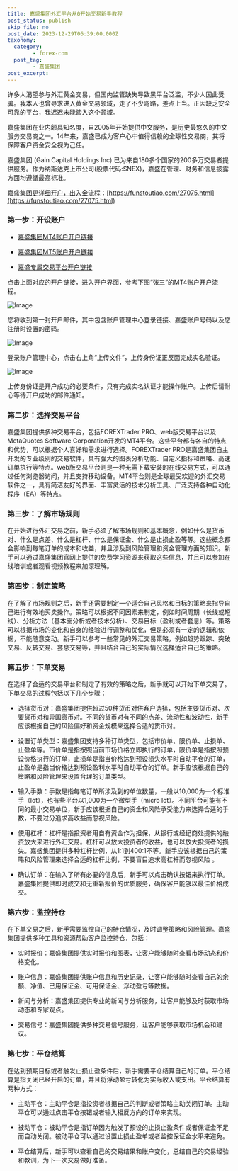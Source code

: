 ```yaml
---
title: 嘉盛集团外汇平台从0开始交易新手教程
post_status: publish
skip_file: no
post_date: 2023-12-29T06:39:00.000Z
taxonomy:
  category:
        - forex-com
  post_tag:
        - 嘉盛集团
post_excerpt: 
---
```

许多人渴望参与外汇黄金交易，但国内监管缺失导致黑平台泛滥，不少人因此受骗。我本人也曾寻求进入黄金交易领域，走了不少弯路，差点上当。正因缺乏安全可靠的平台，我迟迟未能踏入这个领域。

嘉盛集团在业内颇具知名度，自2005年开始提供中文服务，是历史最悠久的中文服务交易商之一。14年来，嘉盛已成为客户心中值得信赖的全球性交易商，其将保障客户资金安全视为己任。

嘉盛集团 (Gain Capital Holdings Inc) 已为来自180多个国家的200多万交易者提供服务。作为纳斯达克上市公司(股票代码:SNEX)，嘉盛在管理、财务和信息披露方面均遵循最高标准。

[嘉盛集团更详细开户，出入金流程](https://funstoutiao.com/27075.html)：[https://funstoutiao.com/27075.html](https://funstoutiao.com/27075.html)

### 第一步：开设账户

* [嘉盛集团MT4账户开户链接](https://s.ssgg.net/jsmt4)

* [嘉盛集团MT5账户开户链接](https://s.ssgg.net/jsmt5)

* [嘉盛专属交易平台开户链接](https://s.ssgg.net/js)

点击上面对应的开户链接，进入开户界面，参考下图“张三”的MT4账户开户流程。

![Image](https://prod-files-secure.s3.us-west-2.amazonaws.com/39ed1227-6d7d-4570-be36-9ccd4a2c4241/7a167aea-686b-400d-af59-4e18eb607a40/640.png?X-Amz-Algorithm=AWS4-HMAC-SHA256&X-Amz-Content-Sha256=UNSIGNED-PAYLOAD&X-Amz-Credential=ASIAZI2LB4667DOSMQZM%2F20250417%2Fus-west-2%2Fs3%2Faws4_request&X-Amz-Date=20250417T041308Z&X-Amz-Expires=3600&X-Amz-Security-Token=IQoJb3JpZ2luX2VjEMz%2F%2F%2F%2F%2F%2F%2F%2F%2F%2FwEaCXVzLXdlc3QtMiJHMEUCIEjLOZRWPvOXxF0dTO91qIJabPHV25qEuFcqDR2s2LDnAiEAh3zit%2FmjJvWVlLIW1fJuRhjfXOGoimJWJVYtmnmp2BEq%2FwMIVRAAGgw2Mzc0MjMxODM4MDUiDCDjmtTDscBhZWC1VSrcA%2BfP%2FMxulMDwzXtL4KeavliPpQoNHNJZOmNtduv8iE%2FfEqvbnn3mcvivUXLWNEz5TGanuAHaiWA6st6QgL1inm2gOeLcBnfoM6ygekZZzdR3nj6Q54BDFwSfC1zgZsNtL1peQqomzd1XIFoHQf63YK3jx8WMu70GVjeikoeY%2Bnjv0FVCvOQEC9kbXsB6Y0kvJKLmAMaY0%2FOsx5Cpb5HfnNcSQQaUrhGByEBIu%2FUiyXal9lJRazZkBDwrhz8gAfLEcxgkpB5gyaFsyimdG8zc%2BmyiLYs%2B6ihAJIBIdT6M7LLxQohyRrd16kopm9IpAcI4MkH3a%2FzhPC4tSbG1evRMIGKZX%2FSI0yLhc58VYPzlgIJIhPdHNv0Jlt2CA0C6yWxyTWQ%2FyXkmUeXgx7hYTeX2Qsu27zgXJ9FF0PxR2P4iPYLV0yeW5KPdMHfWCWT9mv5a4O2bTj3J%2BnrjFdYCYUK%2BQdEO0WD4yL9j1kkh0kkFDziWMqXK8SS7zUw0At63WdB8GpY737Z7uQO4iOk4K9Y8ynibPtj9sZini1XN7hFiRbVsDWdtrn8dvPH1p8l70V%2BEV%2FoTItr%2BIVF9B4Ty%2F1%2FrjnMfR7XT6D8xG%2BHTveXHPr%2FEmE6jS9ANdq7foTK0MKT4gcAGOqUBW8Qaoomg49iCqQYxDiTtsvLVXHggqXip%2B8YorPyscUG93KJ0ia7En0UNU6%2FwPoHZ%2B%2FY9hL0OJogMvP78oYbzTl8dQ4TeX%2FJdbGbeQqVS%2BeiIsmqOM8WW7tNJ8Zwjco4x8Yv7BcbAJEeUDzp%2BNUXqCnEI%2BagKFAblK5SzSXTo%2FHPoypherYjAYOz252d4ZnVrzeMwKn328rau%2BwlEoeq8tV%2Bdtukj&X-Amz-Signature=64124bb6f676f593c1b0dcd6f0628d9ab859b666ce656376bbba3bb35d75fa8c&X-Amz-SignedHeaders=host&x-id=GetObject)

您将收到第一封开户邮件，其中包含账户管理中心登录链接、嘉盛账户号码以及您注册时设置的密码。

![Image](https://prod-files-secure.s3.us-west-2.amazonaws.com/39ed1227-6d7d-4570-be36-9ccd4a2c4241/eaa1c6b3-2877-4284-a0e1-530e222c27fb/image.png?X-Amz-Algorithm=AWS4-HMAC-SHA256&X-Amz-Content-Sha256=UNSIGNED-PAYLOAD&X-Amz-Credential=ASIAZI2LB4667DOSMQZM%2F20250417%2Fus-west-2%2Fs3%2Faws4_request&X-Amz-Date=20250417T041308Z&X-Amz-Expires=3600&X-Amz-Security-Token=IQoJb3JpZ2luX2VjEMz%2F%2F%2F%2F%2F%2F%2F%2F%2F%2FwEaCXVzLXdlc3QtMiJHMEUCIEjLOZRWPvOXxF0dTO91qIJabPHV25qEuFcqDR2s2LDnAiEAh3zit%2FmjJvWVlLIW1fJuRhjfXOGoimJWJVYtmnmp2BEq%2FwMIVRAAGgw2Mzc0MjMxODM4MDUiDCDjmtTDscBhZWC1VSrcA%2BfP%2FMxulMDwzXtL4KeavliPpQoNHNJZOmNtduv8iE%2FfEqvbnn3mcvivUXLWNEz5TGanuAHaiWA6st6QgL1inm2gOeLcBnfoM6ygekZZzdR3nj6Q54BDFwSfC1zgZsNtL1peQqomzd1XIFoHQf63YK3jx8WMu70GVjeikoeY%2Bnjv0FVCvOQEC9kbXsB6Y0kvJKLmAMaY0%2FOsx5Cpb5HfnNcSQQaUrhGByEBIu%2FUiyXal9lJRazZkBDwrhz8gAfLEcxgkpB5gyaFsyimdG8zc%2BmyiLYs%2B6ihAJIBIdT6M7LLxQohyRrd16kopm9IpAcI4MkH3a%2FzhPC4tSbG1evRMIGKZX%2FSI0yLhc58VYPzlgIJIhPdHNv0Jlt2CA0C6yWxyTWQ%2FyXkmUeXgx7hYTeX2Qsu27zgXJ9FF0PxR2P4iPYLV0yeW5KPdMHfWCWT9mv5a4O2bTj3J%2BnrjFdYCYUK%2BQdEO0WD4yL9j1kkh0kkFDziWMqXK8SS7zUw0At63WdB8GpY737Z7uQO4iOk4K9Y8ynibPtj9sZini1XN7hFiRbVsDWdtrn8dvPH1p8l70V%2BEV%2FoTItr%2BIVF9B4Ty%2F1%2FrjnMfR7XT6D8xG%2BHTveXHPr%2FEmE6jS9ANdq7foTK0MKT4gcAGOqUBW8Qaoomg49iCqQYxDiTtsvLVXHggqXip%2B8YorPyscUG93KJ0ia7En0UNU6%2FwPoHZ%2B%2FY9hL0OJogMvP78oYbzTl8dQ4TeX%2FJdbGbeQqVS%2BeiIsmqOM8WW7tNJ8Zwjco4x8Yv7BcbAJEeUDzp%2BNUXqCnEI%2BagKFAblK5SzSXTo%2FHPoypherYjAYOz252d4ZnVrzeMwKn328rau%2BwlEoeq8tV%2Bdtukj&X-Amz-Signature=53a928b3f41beb521ff84d15a8b442475180f6393083dc0560a824e2bb75af5a&X-Amz-SignedHeaders=host&x-id=GetObject)

登录账户管理中心，点击右上角“上传文件”，上传身份证正反面完成实名验证。

![Image](https://prod-files-secure.s3.us-west-2.amazonaws.com/39ed1227-6d7d-4570-be36-9ccd4a2c4241/54090639-09fc-46b4-a135-e0289f707147/image.png?X-Amz-Algorithm=AWS4-HMAC-SHA256&X-Amz-Content-Sha256=UNSIGNED-PAYLOAD&X-Amz-Credential=ASIAZI2LB4667DOSMQZM%2F20250417%2Fus-west-2%2Fs3%2Faws4_request&X-Amz-Date=20250417T041308Z&X-Amz-Expires=3600&X-Amz-Security-Token=IQoJb3JpZ2luX2VjEMz%2F%2F%2F%2F%2F%2F%2F%2F%2F%2FwEaCXVzLXdlc3QtMiJHMEUCIEjLOZRWPvOXxF0dTO91qIJabPHV25qEuFcqDR2s2LDnAiEAh3zit%2FmjJvWVlLIW1fJuRhjfXOGoimJWJVYtmnmp2BEq%2FwMIVRAAGgw2Mzc0MjMxODM4MDUiDCDjmtTDscBhZWC1VSrcA%2BfP%2FMxulMDwzXtL4KeavliPpQoNHNJZOmNtduv8iE%2FfEqvbnn3mcvivUXLWNEz5TGanuAHaiWA6st6QgL1inm2gOeLcBnfoM6ygekZZzdR3nj6Q54BDFwSfC1zgZsNtL1peQqomzd1XIFoHQf63YK3jx8WMu70GVjeikoeY%2Bnjv0FVCvOQEC9kbXsB6Y0kvJKLmAMaY0%2FOsx5Cpb5HfnNcSQQaUrhGByEBIu%2FUiyXal9lJRazZkBDwrhz8gAfLEcxgkpB5gyaFsyimdG8zc%2BmyiLYs%2B6ihAJIBIdT6M7LLxQohyRrd16kopm9IpAcI4MkH3a%2FzhPC4tSbG1evRMIGKZX%2FSI0yLhc58VYPzlgIJIhPdHNv0Jlt2CA0C6yWxyTWQ%2FyXkmUeXgx7hYTeX2Qsu27zgXJ9FF0PxR2P4iPYLV0yeW5KPdMHfWCWT9mv5a4O2bTj3J%2BnrjFdYCYUK%2BQdEO0WD4yL9j1kkh0kkFDziWMqXK8SS7zUw0At63WdB8GpY737Z7uQO4iOk4K9Y8ynibPtj9sZini1XN7hFiRbVsDWdtrn8dvPH1p8l70V%2BEV%2FoTItr%2BIVF9B4Ty%2F1%2FrjnMfR7XT6D8xG%2BHTveXHPr%2FEmE6jS9ANdq7foTK0MKT4gcAGOqUBW8Qaoomg49iCqQYxDiTtsvLVXHggqXip%2B8YorPyscUG93KJ0ia7En0UNU6%2FwPoHZ%2B%2FY9hL0OJogMvP78oYbzTl8dQ4TeX%2FJdbGbeQqVS%2BeiIsmqOM8WW7tNJ8Zwjco4x8Yv7BcbAJEeUDzp%2BNUXqCnEI%2BagKFAblK5SzSXTo%2FHPoypherYjAYOz252d4ZnVrzeMwKn328rau%2BwlEoeq8tV%2Bdtukj&X-Amz-Signature=a07f23b50ce3bf4273307927ec8ae7b4bdb5c05b86dbdea0c1a0faad5328b508&X-Amz-SignedHeaders=host&x-id=GetObject)

上传身份证是开户成功的必要条件，只有完成实名认证才能操作账户。上传后请耐心等待开户成功的邮件通知。

### 第二步：选择交易平台

嘉盛集团提供多种交易平台，包括FOREXTrader PRO、web版交易平台以及MetaQuotes Software Corporation开发的MT4平台。这些平台都有各自的特点和优势，可以根据个人喜好和需求进行选择。FOREXTrader PRO是嘉盛集团自主开发的专业级别的交易软件，具有强大的图表分析功能、自定义指标和策略、高速订单执行等特点。web版交易平台则是一种无需下载安装的在线交易方式，可以通过任何浏览器访问，并且支持移动设备。MT4平台则是全球最受欢迎的外汇交易软件之一，具有简洁友好的界面、丰富灵活的技术分析工具、广泛支持各种自动化程序（EA）等特点。

### 第三步：了解市场规则

在开始进行外汇交易之前，新手必须了解市场规则和基本概念，例如什么是货币对、什么是点差、什么是杠杆、什么是保证金、什么是止损止盈等等。这些概念都会影响到每笔订单的成本和收益，并且涉及到风险管理和资金管理方面的知识。新手可以通过嘉盛集团官网上提供的免费学习资源来获取这些信息，并且可以参加在线培训或者观看视频教程来加深理解。

### 第四步：制定策略

在了解了市场规则之后，新手还需要制定一个适合自己风格和目标的策略来指导自己进行有效地买卖操作。策略可以根据不同因素来制定，例如时间周期（长线或短线）、分析方法（基本面分析或者技术分析）、交易目标（盈利或者套息）等。策略可以根据市场的变化和自身的经验进行调整和优化，但是必须有一定的逻辑和依据，不能随意变动。新手可以参考一些常见的外汇交易策略，例如趋势跟踪、突破交易、反转交易、套息交易等，并且结合自己的实际情况选择适合自己的策略。

### 第五步：下单交易

在选择了合适的交易平台和制定了有效的策略之后，新手就可以开始下单交易了。下单交易的过程包括以下几个步骤：

* 选择货币对：嘉盛集团提供超过50种货币对供客户选择，包括主要货币对、次要货币对和异国货币对。不同的货币对有不同的点差、流动性和波动性，新手应该根据自己的风险偏好和资金规模来选择合适的货币对。

* 设置订单类型：嘉盛集团支持多种订单类型，包括市价单、限价单、止损单、止盈单等。市价单是指按照当前市场价格立即执行的订单，限价单是指按照预设价格执行的订单，止损单是指当价格达到预设损失水平时自动平仓的订单，止盈单是指当价格达到预设盈利水平时自动平仓的订单。新手应该根据自己的策略和风险管理来设置合理的订单类型。

* 输入手数：手数是指每笔订单所涉及到的单位数量，一般以10,000为一个标准手（lot），也有些平台以1,000为一个微型手（micro lot）。不同平台可能有不同的最小交易单位，新手应该根据自己的资金和风险承受能力来选择合适的手数，不要过分追求高收益而忽视风险。

* 使用杠杆：杠杆是指投资者用自有资金作为担保，从银行或经纪商处提供的融资放大来进行外汇交易。杠杆可以放大投资者的收益，也可以放大投资者的损失。嘉盛集团提供多种杠杆比例，从1:1到400:1不等。新手应该根据自己的策略和风险管理来选择合适的杠杆比例，不要盲目追求高杠杆而忽视风险 。

* 确认订单：在输入了所有必要的信息后，新手可以点击确认按钮来执行订单。嘉盛集团提供即时成交和无重新报价的优质服务，确保客户能够以最佳价格成交。

### 第六步：监控持仓

在下单交易之后，新手需要监控自己的持仓情况，及时调整策略和风险管理。嘉盛集团提供多种工具和资源帮助客户监控持仓，包括：

* 实时报价：嘉盛集团提供实时报价和图表，让客户能够随时查看市场动态和价格变化。

* 账户信息：嘉盛集团提供账户信息和历史记录，让客户能够随时查看自己的余额、净值、已用保证金、可用保证金、浮动盈亏等数据。

* 新闻与分析：嘉盛集团提供专业的新闻与分析服务，让客户能够及时获取市场动态和专家观点。

* 交易信号：嘉盛集团提供多种交易信号服务，让客户能够获取市场机会和建议。

### 第七步：平仓结算

在达到预期目标或者触发止损止盈条件后，新手需要平仓结算自己的订单。平仓结算是指关闭已经开启的订单，并且将浮动盈亏转化为实际收入或支出。平仓结算有两种方式：

* 主动平仓：主动平仓是指投资者根据自己的判断或者策略主动关闭订单。主动平仓可以通过点击平仓按钮或者输入相反方向的订单来实现。

* 被动平仓：被动平仓是指订单因为触发了预设的止损止盈条件或者保证金不足而自动关闭。被动平仓可以通过设置止损止盈单或者监控保证金水平来避免。

* 平仓结算后，新手可以查看自己的交易结果和账户变化，总结自己的交易经验和教训，为下一次交易做好准备。